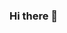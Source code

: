 ### Hi there 👋

<!--
**ardenBarden/ardenBarden** is a ✨ _special_ ✨ repository because its `README.md` (this file) appears on your GitHub profile.
Consider wakatime since I'm starting out new
Maybe consider coding C++ projects in here and transfer them over
Look at readmes of people you like and copy stuffies hehe. 
Get "pro" for free for being a student methinks

Consider Github desktop so that you can send changes direct to computer. If I do that, then I can make changes in an IDE I like, like eclipse or vscode

Here are some ideas to get you started:

- 🔭 I’m currently working on ...
- 🌱 I’m currently learning ...
- 👯 I’m looking to collaborate on ...
- 🤔 I’m looking for help with ...
- 💬 Ask me about ...
- 📫 How to reach me: ...
- 😄 Pronouns: ...
- ⚡ Fun fact: ...
-->
